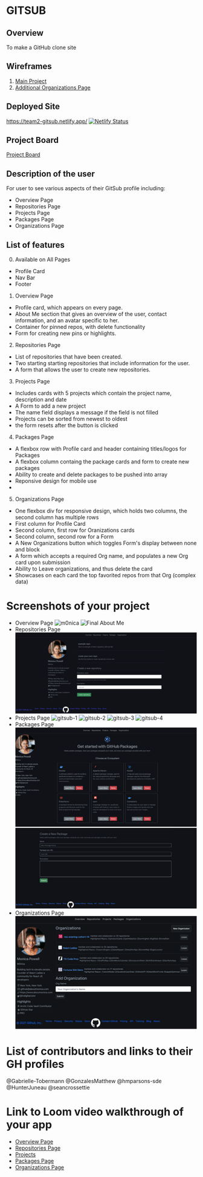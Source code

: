 # GITSUB

## Overview

To make a GitHub clone site

## Wireframes

1. [Main Project](https://www.figma.com/file/8vIX1yEXd2UxdWARbWqAje/GitSub?node-id=0%3A1)
2. [Additional Organizations Page](https://www.figma.com/file/V64DhnLjKDpvmE4kjt6tEs/GitSub-Copy?node-id=5%3A20)

## Deployed Site

https://team2-gitsub.netlify.app/
[![Netlify Status](https://api.netlify.com/api/v1/badges/96a668c2-33ab-47a5-974b-29c6f5f776b9/deploy-status)](https://app.netlify.com/sites/team2-gitsub/deploys)

## Project Board

[Project Board](https://github.com/nss-evening-cohort-14/gitsub-e14-team-2-electric-boogaloo/projects/2)

## Description of the user

For user to see various aspects of their GitSub profile including:

- Overview Page
- Repositories Page
- Projects Page
- Packages Page
- Organizations Page

## List of features

0. Available on All Pages

- Profile Card
- Nav Bar
- Footer

1. Overview Page

- Profile card, which appears on every page.
- About Me section that gives an overview of the user, contact information, and an avatar specific to her.
- Container for pinned repos, with delete functionality
- Form for creating new pins or highlights.

2. Repositories Page

- List of repositories that have been created.
- Two starting starting repositories that include information for the user.
- A form that allows the user to create new repositories.

3. Projects Page

- Includes cards with 5 projects which contain the project name, description and date
- A Form to add a new project
- The name field displays a message if the field is not filled
- Projects can be sorted from newest to oldest
- the form resets after the button is clicked

4. Packages Page
- A flexbox row with Profile card and header containing titles/logos for Packages
- A flexbox column containg the package cards and form to create new packages
- Ability to create and delete packages to be pushed into array
- Reponsive design for mobile use
- 
5. Organizations Page

- One flexbox div for responsive design, which holds two columns, the second column has multiple rows
- First column for Profile Card
- Second column, first row for Oranizations cards
- Second column, second row for a Form
- A New Organizations button which toggles Form's display between none and block
- A form which accepts a required Org name, and populates a new Org card upon submission
- Ability to Leave organizations, and thus delete the card
- Showcases on each card the top favorited repos from that Org (complex data)

# Screenshots of your project

- Overview Page
  ![m0nica](https://user-images.githubusercontent.com/67122062/107985961-beae4d80-6f90-11eb-9d14-438f4599f14c.png)
  ![Final About Me](https://user-images.githubusercontent.com/67122062/107975130-3ecab800-6f7d-11eb-94d4-02c1dc5a8ab7.png)
- Repositories Page
  ![Repos Page](./images/readmeImgs/reposPage.png)
- Projects Page
  ![gitsub-1](https://user-images.githubusercontent.com/76187279/107995743-a855c100-6f93-11eb-8e0f-e096f96632a3.png)
  ![gitsub-2](https://user-images.githubusercontent.com/76187279/107995750-abe94800-6f93-11eb-94f5-05757c565f12.png)
  ![gitsub-3](https://user-images.githubusercontent.com/76187279/107995760-aee43880-6f93-11eb-82cf-5e96cba6df3b.png)
  ![gitsub-4](https://user-images.githubusercontent.com/76187279/107995798-c28f9f00-6f93-11eb-868d-721dcf3c410d.png)
- Packages Page
![Packages Top](images/readmeImgs/packagesTop.png)
![Packages Bottom](images/readmeImgs/packagesBottom.png)
- Organizations Page
  ![](images/readmeImgs/organizationsPage.png)

# List of contributors and links to their GH profiles

@Gabrielle-Tobermann
@GonzalesMatthew
@hmparsons-sde
@HunterJuneau
@seancrossettie

# Link to Loom video walkthrough of your app

- [Overview Page](https://www.loom.com/share/8e2f287f88aa4a0e90e30aa41107b6f5)
- [Repositories Page](https://www.loom.com/share/d79786be10c04a8ea4b5a9045087cdc5)
- [Projects](https://www.loom.com/share/8c5b60a037a7458180a15d8f955af395)
- [Packages Page](https://www.loom.com/share/564e1cbd261f4e1999bd5f9e0ff8546d)
- [Organizations Page](https://www.loom.com/share/840adfb82fcd4a1c94e9d0ed0dc8ac61)
